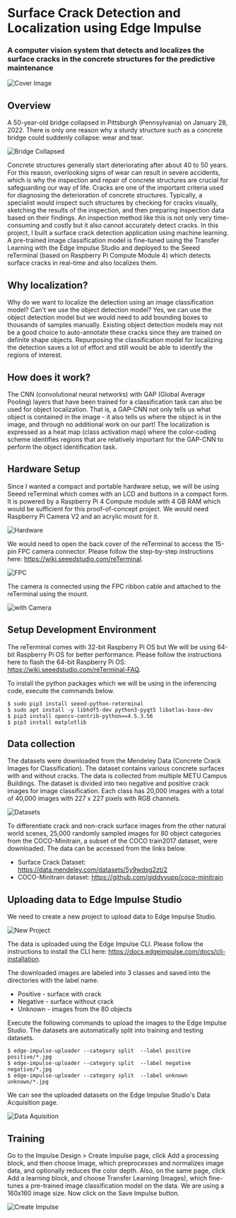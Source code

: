 # Surface Crack Detection and Localization using Edge Impulse
### A computer vision system that detects and localizes the surface cracks in the concrete structures for the predictive maintenance

![Cover Image](/images/cover.gif)

## Overview

A 50-year-old bridge collapsed in Pittsburgh (Pennsylvania) on January 28, 2022. There is only one reason why a sturdy structure such as a concrete bridge could suddenly collapse: wear and tear.

![Bridge Collapsed](/images/bridge_collapse.jpeg)

Concrete structures generally start deteriorating after about 40 to 50 years. For this reason, overlooking signs of wear can result in severe accidents, which is why the inspection and repair of concrete structures are crucial for safeguarding our way of life. Cracks are one of the important criteria used for diagnosing the deterioration of concrete structures. Typically, a specialist would inspect such structures by checking for cracks visually, sketching the results of the inspection, and then preparing inspection data based on their findings. An inspection method like this is not only very time-consuming and costly but it also cannot accurately detect cracks. In this project, I built a surface crack detection application using machine learning. A pre-trained image classification model is fine-tuned using the Transfer Learning with the Edge Impulse Studio and deployed to the Seeed reTerminal (based on Raspberry Pi Compute Module 4) which detects surface cracks in real-time and also localizes them.

## Why localization?

Why do we want to localize the detection using an image classification model? Can't we use the object detection model? Yes, we can use the object detection model but we would need to add bounding boxes to thousands of samples manually. Existing object detection models may not be a good choice to auto-annotate these cracks since they are trained on definite shape objects. Repurposing the classification model for localizing the detection saves a lot of effort and still would be able to identify the regions of interest.

## How does it work?

The CNN (convolutional neural networks) with GAP (Global Average Pooling) layers that have been trained for a classification task can also be used for object localization. That is, a GAP-CNN not only tells us what object is contained in the image - it also tells us where the object is in the image, and through no additional work on our part! The localization is expressed as a heat map (class activation map) where the color-coding scheme identifies regions that are relatively important for the GAP-CNN to perform the object identification task.

## Hardware Setup

Since I wanted a compact and portable hardware setup, we will be using Seeed reTerminal which comes with an LCD and buttons in a compact form. It is powered by a Raspberry Pi 4 Compute module with 4 GB RAM which would be sufficient for this proof-of-concept project. We would need Raspberry Pi Camera V2 and an acrylic mount for it.

![Hardware](/images/hardware.jpeg)

We would need to open the back cover of the reTerminal to access the 15-pin FPC camera connector. Please follow the step-by-step instructions here: https://wiki.seeedstudio.com/reTerminal.

![FPC](/images/fpc_label.jpeg)

The camera is connected using the FPC ribbon cable and attached to the reTerminal using the mount.

![with Camera](/images/reterminal_with_cam.jpeg)

## Setup Development Environment
The reTerminal comes with 32-bit Raspberry Pi OS but We will be using 64-bit Raspberry Pi OS for better performance. Please follow the instructions here to flash the 64-bit Raspberry Pi OS: https://wiki.seeedstudio.com/reTerminal-FAQ.

To install the python packages which we will be using in the inferencing code, execute the commands below.

```
$ sudo pip3 install seeed-python-reterminal
$ sudo apt install -y libhdf5-dev python3-pyqt5 libatlas-base-dev
$ pip3 install opencv-contrib-python==4.5.3.56
$ pip3 install matplotlib
```

## Data collection
The datasets were downloaded from the Mendeley Data (Concrete Crack Images for Classification). The dataset contains various concrete surfaces with and without cracks. The data is collected from multiple METU Campus Buildings. The dataset is divided into two negative and positive crack images for image classification. Each class has 20,000 images with a total of 40,000 images with 227 x 227 pixels with RGB channels.

![Datasets](/images/datasets.png)

To differentiate crack and non-crack surface images from the other natural world scenes, 25,000 randomly sampled images for 80 object categories from the COCO-Minitrain, a subset of the COCO train2017 dataset, were downloaded. The data can be accessed from the links below.

- Surface Crack Dataset: https://data.mendeley.com/datasets/5y9wdsg2zt/2
- COCO-Minitrain dataset: https://github.com/giddyyupp/coco-minitrain

## Uploading data to Edge Impulse Studio
We need to create a new project to upload data to Edge Impulse Studio.

![New Project](/images/new_project.png)

The data is uploaded using the Edge Impulse CLI. Please follow the instructions to install the CLI here: https://docs.edgeimpulse.com/docs/cli-installation.

The downloaded images are labeled into 3 classes and saved into the directories with the label name.

- Positive - surface with crack
- Negative - surface without crack
- Unknown - images from the 80 objects

Execute the following commands to upload the images to the Edge Impulse Studio. 
The datasets are automatically split into training and testing datasets.

```
$ edge-impulse-uploader --category split  --label positive positive/*.jpg
$ edge-impulse-uploader --category split  --label negative negative/*.jpg
$ edge-impulse-uploader --category split  --label unknown  unknown/*.jpg
```

We can see the uploaded datasets on the Edge Impulse Studio's Data Acquisition page.

![Data Aquisition](/images/data_aquisition.png)

## Training
Go to the Impulse Design > Create Impulse page, click Add a processing block, and then choose Image, which preprocesses and normalizes image data, and optionally reduces the color depth. Also, on the same page, click Add a learning block, and choose Transfer Learning (Images), which fine-tunes a pre-trained image classification model on the data. We are using a 160x160 image size. Now click on the Save Impulse button.

![Create Impulse](/images/create_impulse.png)


